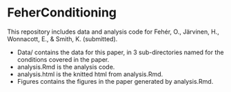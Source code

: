# FeherConditioning

This repository includes data and analysis code for Fehér, O., Järvinen, H., Wonnacott, E., & Smith, K. (submitted).  

- Data/ contains the data for this paper, in 3 sub-directories named for the conditions covered in the paper.
- analysis.Rmd is the analysis code.
- analysis.html is the knitted html from analysis.Rmd.
- Figures contains the figures in the paper generated by analysis.Rmd.